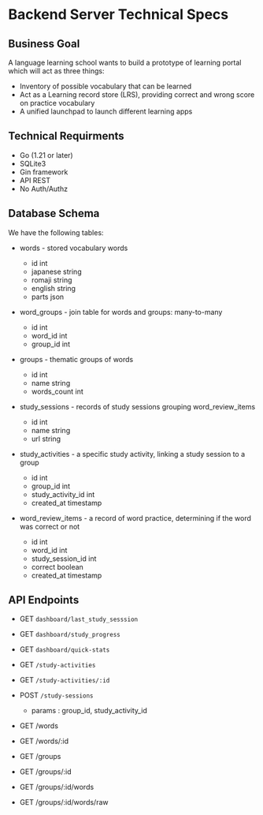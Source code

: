 # Backend Server Technical Specs

## Business Goal

A language learning school wants to build a prototype of learning portal which will act as three things:

- Inventory of possible vocabulary that can be learned
- Act as a  Learning record store (LRS), providing correct and wrong score on practice vocabulary
- A unified launchpad to launch different learning apps

## Technical Requirments

- Go (1.21 or later)
- SQLite3
- Gin framework
- API REST
- No Auth/Authz

## Database Schema

We have the following tables:

- words - stored vocabulary words
  - id int
  - japanese string
  - romaji string
  - english string
  - parts json

- word_groups - join table for words and groups: many-to-many
  - id int
  - word_id int
  - group_id int

- groups - thematic groups of words
  - id int
  - name string
  - words_count int

- study_sessions - records of study sessions grouping word_review_items
  - id int
  - name string
  - url string
- study_activities - a specific study activity, linking a study session to a group
  - id int
  - group_id int
  - study_activity_id int
  - created_at timestamp

- word_review_items - a record of word practice, determining if the word was correct or not
  - id int
  - word_id int
  - study_session_id int
  - correct boolean
  - created_at timestamp

## API Endpoints

- GET `dashboard/last_study_sesssion`
- GET `dashboard/study_progress`
- GET `dashboard/quick-stats`

- GET `/study-activities`
- GET `/study-activities/:id`

- POST `/study-sessions`
    - params : group_id, study_activity_id

- GET /words
- GET /words/:id
- GET /groups
- GET /groups/:id
- GET /groups/:id/words
- GET /groups/:id/words/raw
